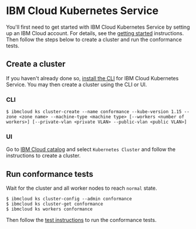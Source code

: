 # IBM Cloud Kubernetes Service

You'll first need to get started with IBM Cloud Kubernetes Service by setting up
an IBM Cloud account. For details, see the
[getting started](https://cloud.ibm.com/docs/containers?topic=containers-getting-started)
instructions. Then follow the steps below to create a cluster and run the
conformance tests.

## Create a cluster

If you haven't already done so,
[install the CLI](https://cloud.ibm.com/docs/containers?topic=containers-cs_cli_install#cs_cli_install_steps)
for IBM Cloud Kubernetes Service. You may then create a cluster using the CLI
or UI.

### CLI

```
$ ibmcloud ks cluster-create --name conformance --kube-version 1.15 --zone <zone name> --machine-type <machine type> [--workers <number of workers>] [--private-vlan <private VLAN> --public-vlan <public VLAN>]
```

### UI

Go to [IBM Cloud catalog](https://cloud.ibm.com/catalog?category=containers)
and select `Kubernetes Cluster` and follow the instructions to create a cluster.

## Run conformance tests

Wait for the cluster and all worker nodes to reach `normal` state.

```
$ ibmcloud ks cluster-config --admin conformance
$ ibmcloud ks cluster-get conformance
$ ibmcloud ks workers conformance
```

Then follow the
[test instructions](https://github.com/cncf/k8s-conformance/blob/master/instructions.md#running)
to run the conformance tests.
